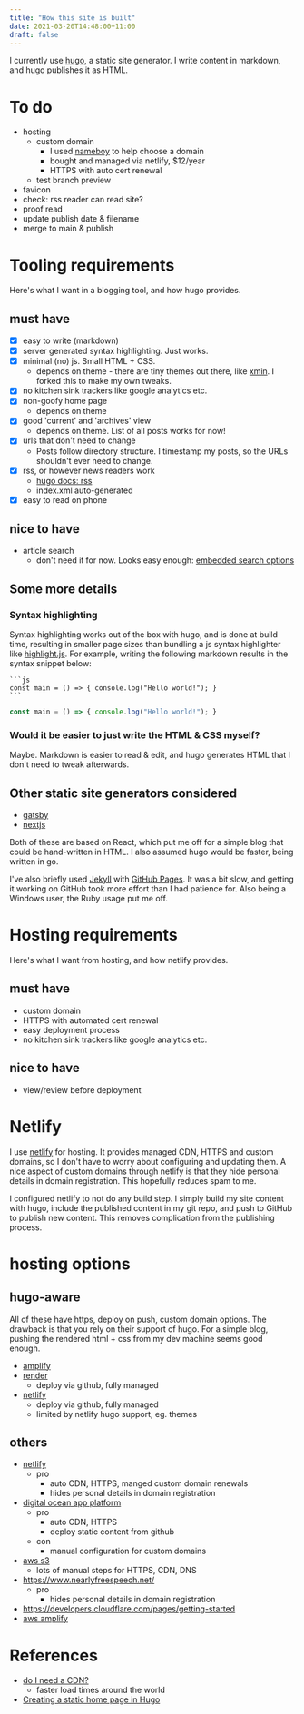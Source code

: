 ```yaml
---
title: "How this site is built"
date: 2021-03-20T14:48:00+11:00
draft: false
---
```


I currently use [hugo](https://gohugo.io/), a static site generator. I write
content in markdown, and hugo publishes it as HTML.

# To do
- hosting
  - custom domain
    - I used [nameboy](https://www.nameboy.com/) to help choose a domain
    - bought and managed via netlify, $12/year
    - HTTPS with auto cert renewal
  - test branch preview
- favicon
- check: rss reader can read site?
- proof read
- update publish date & filename
- merge to main & publish

# Tooling requirements
Here's what I want in a blogging tool, and how hugo provides.

## must have
- [x] easy to write (markdown)
- [x] server generated syntax highlighting. Just works.
- [x] minimal (no) js. Small HTML + CSS.
  - depends on theme - there are tiny themes out there, like
    [xmin](https://github.com/yihui/hugo-xmin). I forked this to make my own
    tweaks.
- [x] no kitchen sink trackers like google analytics etc.
- [x] non-goofy home page
  - depends on theme
- [x] good 'current' and 'archives' view
  - depends on theme. List of all posts works for now!
- [x] urls that don't need to change
  - Posts follow directory structure. I timestamp my posts, so the URLs
    shouldn't ever need to change.
- [x] rss, or however news readers work
  - [hugo docs: rss](https://gohugo.io/templates/rss/)
  - index.xml auto-generated
- [x] easy to read on phone
## nice to have
- article search
  - don't need it for now. Looks easy enough:
    [embedded search options](https://gohugo.io/tools/search/)


## Some more details

### Syntax highlighting
Syntax highlighting works out of the box with hugo, and is done at build time,
resulting in smaller page sizes than bundling a js syntax highlighter like
[highlight.js](https://highlightjs.org/). For example, writing the following
markdown results in the syntax snippet below:

````
```js
const main = () => { console.log("Hello world!"); }
```
````

```js
const main = () => { console.log("Hello world!"); }
```


### Would it be easier to just write the HTML & CSS myself?
Maybe. Markdown is easier to read & edit, and hugo generates HTML that I don't
need to tweak afterwards.


## Other static site generators considered
- [gatsby](https://www.gatsbyjs.com/)
- [nextjs](https://nextjs.org/)

Both of these are based on React, which put me off for a simple blog that could
be hand-written in HTML. I also assumed hugo would be faster, being written in
go.

I've also briefly used [Jekyll](https://jekyllrb.com/) with
[GitHub Pages](https://pages.github.com/). It was a bit slow, and getting it
working on GitHub took more effort than I had patience for. Also being a Windows
user, the Ruby usage put me off.


# Hosting requirements
Here's what I want from hosting, and how netlify provides.

## must have
- custom domain
- HTTPS with automated cert renewal
- easy deployment process
- no kitchen sink trackers like google analytics etc.
## nice to have
- view/review before deployment


# Netlify
I use [netlify](https://docs.netlify.com/) for hosting. It provides managed CDN,
HTTPS and custom domains, so I don't have to worry about configuring and
updating them. A nice aspect of custom domains through netlify is that they hide
personal details in domain registration. This hopefully reduces spam to me.

I configured netlify to not do any build step. I simply build my site content
with hugo, include the published content in my git repo, and push to GitHub to
publish new content. This removes complication from the publishing process.

# hosting options
## hugo-aware
All of these have https, deploy on push, custom domain options. The drawback is
that you rely on their support of hugo. For a simple blog, pushing the rendered
html + css from my dev machine seems good enough.

- [amplify](https://gohugo.io/hosting-and-deployment/hosting-on-aws-amplify/)
- [render](https://gohugo.io/hosting-and-deployment/hosting-on-render/)
  - deploy via github, fully managed
- [netlify](https://gohugo.io/hosting-and-deployment/hosting-on-netlify/)
  - deploy via github, fully managed
  - limited by netlify hugo support, eg. themes

## others
- [netlify](https://docs.netlify.com/)
  - pro
    - auto CDN, HTTPS, manged custom domain renewals
    - hides personal details in domain registration
- [digital ocean app platform](https://www.digitalocean.com/community/tutorials/how-to-deploy-a-static-website-to-the-cloud-with-digitalocean-app-platform)
  - pro
    - auto CDN, HTTPS
    - deploy static content from github
  - con
    - manual configuration for custom domains
- [aws s3](https://docs.aws.amazon.com/AmazonS3/latest/userguide/WebsiteHosting.html)
  - lots of manual steps for HTTPS, CDN, DNS
- https://www.nearlyfreespeech.net/
  - pro
    - hides personal details in domain registration
- https://developers.cloudflare.com/pages/getting-started
- [aws amplify](https://aws.amazon.com/getting-started/hands-on/host-static-website/)


# References
- [do I need a CDN?](https://blr.design/blog/cdn-for-fast-static-website/)
  - faster load times around the world
- [Creating a static home page in Hugo](https://timhilliard.com/blog/static-home-page-in-hugo/)
